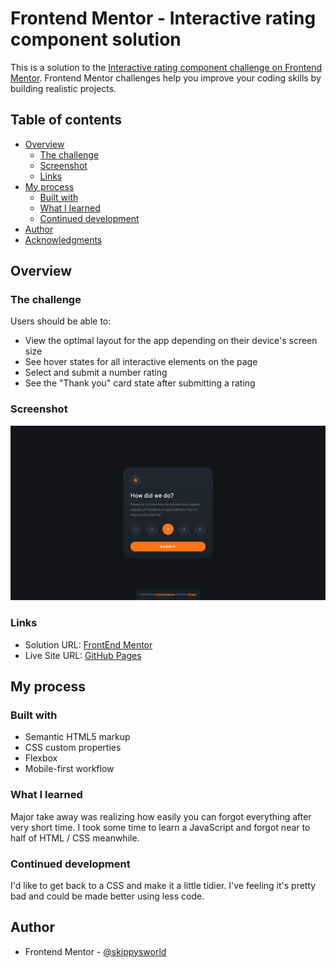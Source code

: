 # Frontend Mentor - Interactive rating component solution

This is a solution to the [Interactive rating component challenge on Frontend Mentor](https://www.frontendmentor.io/challenges/interactive-rating-component-koxpeBUmI). Frontend Mentor challenges help you improve your coding skills by building realistic projects.

## Table of contents

- [Overview](#overview)
  - [The challenge](#the-challenge)
  - [Screenshot](#screenshot)
  - [Links](#links)
- [My process](#my-process)
  - [Built with](#built-with)
  - [What I learned](#what-i-learned)
  - [Continued development](#continued-development)
- [Author](#author)
- [Acknowledgments](#acknowledgments)

## Overview

### The challenge

Users should be able to:

- View the optimal layout for the app depending on their device's screen size
- See hover states for all interactive elements on the page
- Select and submit a number rating
- See the "Thank you" card state after submitting a rating

### Screenshot

![](./screenshot.png)

### Links

- Solution URL: [FrontEnd Mentor]()
- Live Site URL: [GitHub Pages](https://skippysworld.github.io/Interactive-Rating-Component/)

## My process

### Built with

- Semantic HTML5 markup
- CSS custom properties
- Flexbox
- Mobile-first workflow

### What I learned

Major take away was realizing how easily you can forgot everything after very short time. I took some time to learn a JavaScript and forgot near to half of HTML / CSS meanwhile.

### Continued development

I'd like to get back to a CSS and make it a little tidier. I've feeling it's pretty bad and could be made better using less code.

## Author

- Frontend Mentor - [@skippysworld](https://www.frontendmentor.io/profile/skippysworld)
